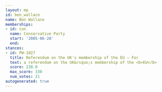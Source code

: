 ```yaml
---
layout: mp
id: ben_wallace
name: Ben Wallace
memberships:
- id: con
  name: Conservative Party
  start: '2005-06-28'
  end: 
stances:
- id: PW-1027
  title: Referendum on the UK's membership of the EU — For
  text: a referendum on the UK&rsquo;s membership of the <b>EU</b>
  score: 238.0
  max_score: 330
  num_votes: 21
autogenerated: true
---
```


